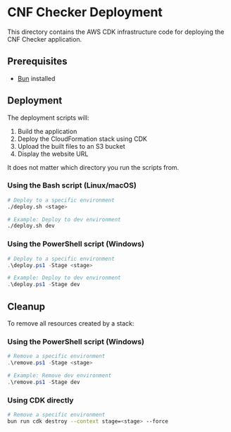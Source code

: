 # CNF Checker Deployment

This directory contains the AWS CDK infrastructure code for deploying the CNF Checker application.

## Prerequisites

- [Bun](https://bun.sh/) installed

## Deployment

The deployment scripts will:
1. Build the application
2. Deploy the CloudFormation stack using CDK
3. Upload the built files to an S3 bucket
4. Display the website URL

It does not matter which directory you run the scripts from.

### Using the Bash script (Linux/macOS)

```bash
# Deploy to a specific environment
./deploy.sh <stage>

# Example: Deploy to dev environment
./deploy.sh dev
```

### Using the PowerShell script (Windows)

```powershell
# Deploy to a specific environment
.\deploy.ps1 -Stage <stage>

# Example: Deploy to dev environment
.\deploy.ps1 -Stage dev
```

## Cleanup

To remove all resources created by a stack:

### Using the PowerShell script (Windows)

```powershell
# Remove a specific environment
.\remove.ps1 -Stage <stage>

# Example: Remove dev environment
.\remove.ps1 -Stage dev
```

### Using CDK directly

```bash
# Remove a specific environment
bun run cdk destroy --context stage=<stage> --force
```
